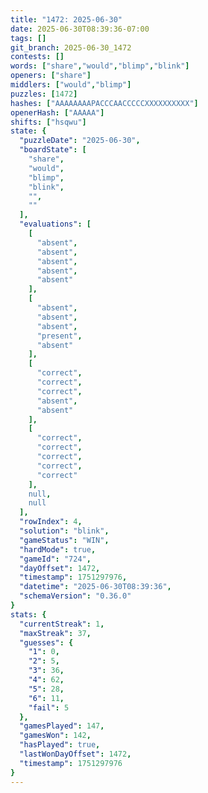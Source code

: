 ```yaml
---
title: "1472: 2025-06-30"
date: 2025-06-30T08:39:36-07:00
tags: []
git_branch: 2025-06-30_1472
contests: []
words: ["share","would","blimp","blink"]
openers: ["share"]
middlers: ["would","blimp"]
puzzles: [1472]
hashes: ["AAAAAAAAPACCCAACCCCCXXXXXXXXXX"]
openerHash: ["AAAAA"]
shifts: ["hsqwu"]
state: {
  "puzzleDate": "2025-06-30",
  "boardState": [
    "share",
    "would",
    "blimp",
    "blink",
    "",
    ""
  ],
  "evaluations": [
    [
      "absent",
      "absent",
      "absent",
      "absent",
      "absent"
    ],
    [
      "absent",
      "absent",
      "absent",
      "present",
      "absent"
    ],
    [
      "correct",
      "correct",
      "correct",
      "absent",
      "absent"
    ],
    [
      "correct",
      "correct",
      "correct",
      "correct",
      "correct"
    ],
    null,
    null
  ],
  "rowIndex": 4,
  "solution": "blink",
  "gameStatus": "WIN",
  "hardMode": true,
  "gameId": "724",
  "dayOffset": 1472,
  "timestamp": 1751297976,
  "datetime": "2025-06-30T08:39:36",
  "schemaVersion": "0.36.0"
}
stats: {
  "currentStreak": 1,
  "maxStreak": 37,
  "guesses": {
    "1": 0,
    "2": 5,
    "3": 36,
    "4": 62,
    "5": 28,
    "6": 11,
    "fail": 5
  },
  "gamesPlayed": 147,
  "gamesWon": 142,
  "hasPlayed": true,
  "lastWonDayOffset": 1472,
  "timestamp": 1751297976
}
---
```

<!-- more -->
